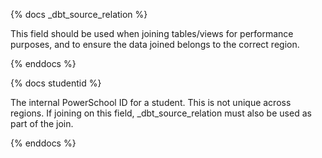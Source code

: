 {% docs _dbt_source_relation %}

This field should be used when joining tables/views for performance purposes,
and to ensure the data joined belongs to the correct region.

{% enddocs %}

{% docs studentid %}

The internal PowerSchool ID for a student. This is not unique across regions. If
joining on this field, \_dbt_source_relation must also be used as part of the
join.

{% enddocs %}
